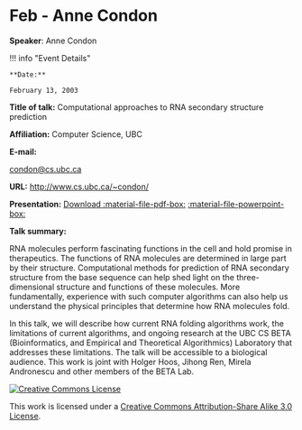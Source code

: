 # Feb - Anne Condon

**Speaker**: Anne Condon

!!! info "Event Details"
    
    
    **Date:**
    
    February 13, 2003

**Title of talk:** Computational approaches to RNA secondary structure prediction

**Affiliation:** Computer Science, UBC

**E-mail:**

condon@cs.ubc.ca

**URL:** http://www.cs.ubc.ca/~condon/

**Presentation:** [Download :material-file-pdf-box:](https://drive.google.com/file/d/1dq5ubxuF1HT2_Iorhj5m-oYguisSpv06/view?usp=sharing) [:material-file-powerpoint-box:](https://drive.google.com/file/d/13f_KCL_lQaaJqAywV86M1s_yZYLy9r1k/view?usp=sharing)

**Talk summary:**

RNA molecules perform fascinating functions in the cell and hold promise in therapeutics. The functions of RNA molecules are determined in large part by their structure. Computational methods for prediction of RNA secondary structure from the base sequence can help shed light on the three-dimensional structure and functions of these molecules. More fundamentally, experience with such computer algorithms can also help us understand the physical principles that determine how RNA molecules fold.

In this talk, we will describe how current RNA folding algorithms work, the limitations of current algorithms, and ongoing research at the UBC CS BETA (Bioinformatics, and Empirical and Theoretical Algorithmics) Laboratory that addresses these limitations. The talk will be accessible to a biological audience. This work is joint with Holger Hoos, Jihong Ren, Mirela Andronescu and other members of the BETA Lab.

[![Creative Commons License](http://i.creativecommons.org/l/by-sa/3.0/80x15.png)](http://creativecommons.org/licenses/by-sa/3.0/)

This work is licensed under a [Creative Commons Attribution-Share Alike 3.0 License](http://creativecommons.org/licenses/by-sa/3.0/).

